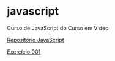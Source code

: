 # javascript
 Curso de JavaScript do Curso em Video

 <a href="https://prof-charaba.github.io/javascript/" target="_blank">Repositório JavaScript</a>

 <a href="https://prof-charaba.github.io/javascript/aula04/ex001.html" target="_blank">Exercício 001</a>